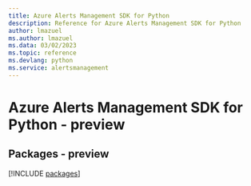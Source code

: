 ```yaml
---
title: Azure Alerts Management SDK for Python
description: Reference for Azure Alerts Management SDK for Python
author: lmazuel
ms.author: lmazuel
ms.data: 03/02/2023
ms.topic: reference
ms.devlang: python
ms.service: alertsmanagement
---
```

# Azure Alerts Management SDK for Python - preview
## Packages - preview
[!INCLUDE [packages](alerts-management-index.md)]